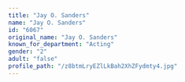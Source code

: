 ```yaml
---
title: "Jay O. Sanders"
name: "Jay O. Sanders"
id: "6067"
original_name: "Jay O. Sanders"
known_for_department: "Acting"
gender: "2"
adult: "false"
profile_path: "/z8btmLryEZlLkBah2XhZFydmty4.jpg"
---
```

